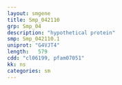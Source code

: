 ```yaml
---
layout: smgene
title: Smp_042110
grp: Smp_04
description: "hypothetical protein"
smp: Smp_042110.1
uniprot: "G4VJT4"
length:   579
cdd: "cl06199, pfam07051"
kk: ns
categories: sm
---
```

